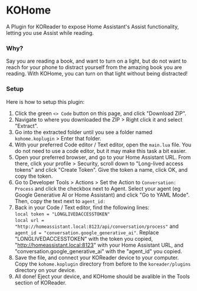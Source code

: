 # KOHome
A Plugin for KOReader to expose Home Assistant's Assist functionality, letting you use Assist while reading.
### Why?
Say you are reading a book, and want to turn on a light, but do not want to reach for your phone to distract yourself from the amazing book you are reading. With KOHome, you can turn on that light without being distracted!
### Setup
Here is how to setup this plugin:
1. Click the green `<> Code` button on this page, and click "Download ZIP".
2. Navigate to where you downloaded the ZIP > Right click it and select "Extract".
3. Go into the extracted folder until you see a folder named `kohome.koplugin` > Enter that folder.
4. With your preferred Code editor / Text editor, open the `main.lua` file. You do not need to use a code editor, but it may make this task a bit easier.
5. Open your preferred browser, and go to your Home Assistant URL. From there, click your profile > Security, scroll down to "Long-lived access tokens" and click "Create Token". Give the token a name, click OK, and copy the token.
6. Go to Developer Tools > Actions > Set the Action to `Conversation: Process` and click the checkbox next to Agent. Select your agent (eg Google Generative AI or Home Assistant) and click "Go to YAML Mode". Then, copy the text next to `agent_id:`
7. Back in your Code / Text editor, find the following lines: <br>`local token = "LONGLIVEDACCESSTOKEN"`<br>`local url = "http://homeassistant.local:8123/api/conversation/process"` and<br>`agent_id = "conversation.google_generative_ai"`. Replace "LONGLIVEDACCESSTOKEN" with the token you copied, "http://homeassistant.local:8123" with your Home Assistant URL, and "conversation.google_generative_ai" with the "agent_id" you copied.
8. Save the file, and connect your KOReader device to your computer. Copy the `kohome.koplugin` directory from before to the `koreader/plugins` directory on your device.
9. All done! Eject your device, and KOHome should be avalible in the Tools section of KOReader.
